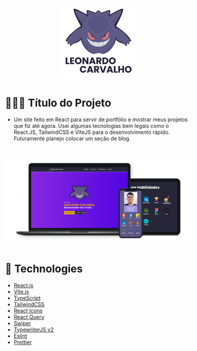 <h1 align="center">
  <img src="./src/assets/leo1.png" width="200px"/>
</h1>

# 👨🏻‍💻 Título do Projeto

- Um site feito em React para servir de portfólio e mostrar meus projetos que fiz até agora. Usei algumas tecnologias bem legais como o React.JS, TailwindCSS e ViteJS para o desenvolvimento rápido. Futuramente planejo colocar um seção de blog.

<h1 align="center">
	<img alt="Logo" src="/src/assets/mock-leo.png" />
</h1>

# 🚀 Technologies

- [React.js](https://reactjs.org/)
- [Vite.js](https://vitejs.dev/)
- [TypeScript](https://www.typescriptlang.org/)
- [TailwindCSS](https://tailwindcss.com/)
- [React Icons](https://react-icons.github.io/react-icons/)
- [React Query](https://react-query.tanstack.com/)
- [Swiper](https://swiperjs.com/react/)
- [TypewriterJS v2](https://github.com/tameemsafi/typewriterjs/)
- [Eslint](https://eslint.org/)
- [Prettier](https://prettier.io/)
